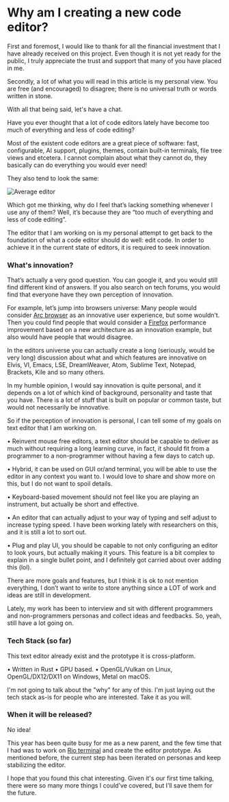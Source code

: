 # Why am I creating a new code editor?

First and foremost, I would like to thank for all the financial investment that I have already received on this project. Even though it is not yet ready for the public, I truly appreciate the trust and support that many of you have placed in me.

Secondly, a lot of what you will read in this article is my personal view. You are free (and encouraged) to disagree; there is no universal truth or words written in stone.

With all that being said, let's have a chat.

Have you ever thought that a lot of code editors lately have become too much of everything and less of code editing?

Most of the existent code editors are a great piece of software: fast, configurable, AI support, plugins, themes, contain built-in terminals, file tree views and etcetera. I cannot complain about what they cannot do, they basically can do everything you would ever need!

They also tend to look the same:

![Average editor](https://github.com/raphamorim/raphamorim.github.com/raw/main/assets/images/posts/average-editor.png)

Which got me thinking, why do I feel that’s lacking something whenever I use any of them? Well, it’s because they are “too much of everything and less of code editing”.

The editor that I am working on is my personal attempt to get back to the foundation of what a code editor should do well: edit code. In order to achieve it in the current state of editors, it is required to seek innovation.

### What's innovation?

That’s actually a very good question. You can google it, and you would still find different kind of answers. If you also search on tech forums, you would find that everyone have they own perception of innovation.

For example, let’s jump into browsers universe: Many people would consider [Arc browser](https://arc.net/) as an innovative user experience, but some wouldn’t. Then you could find people that would consider a [Firefox](https://www.mozilla.org/en-US/firefox/) performance improvement based on a new architecture as an innovation example, but also would have people that would disagree.

In the editors universe you can actually create a long (seriously, would be very long) discussion about what and which features are innovative on Elvis, VI, Emacs, LSE, DreamWeaver, Atom, Sublime Text, Notepad, Brackets, Kile and so many others.

In my humble opinion, I would say innovation is quite personal, and it depends on a lot of which kind of background, personality and taste that you have. There is a lot of stuff that is built on popular or common taste, but would not necessarily be innovative.

So if the perception of innovation is personal, I can tell some of my goals on text editor that I am working on.

• Reinvent mouse free editors, a text editor should be capable to deliver as much without requiring a long learning curve, in fact, it should fit from a programmer to a non-programmer without having a few days to catch up.

• Hybrid, it can be used on GUI or/and terminal, you will be able to use the editor in any context you want to. I would love to share and show more on this, but I do not want to spoil details.

• Keyboard-based movement should not feel like you are playing an instrument, but actually be short and effective.

• An editor that can actually adjust to your way of typing and self adjust to increase typing speed. I have been working lately with researchers on this, and it is still a lot to sort out.

• Plug and play UI, you should be capable to not only configuring an editor to look yours, but actually making it yours. This feature is a bit complex to explain in a single bullet point, and I definitely got carried about over adding this (lol).

There are more goals and features, but I think it is ok to not mention everything, I don’t want to write to store anything since a LOT of work and ideas are still in development.

Lately, my work has been to interview and sit with different programmers and non-programmers personas and collect ideas and feedbacks. So, yeah, still have a lot going on.

### Tech Stack (so far)

This text editor already exist and the prototype it is cross-platform.

• Written in Rust
• GPU based.
• OpenGL/Vulkan on Linux, OpenGL/DX12/DX11 on Windows, Metal on macOS.

I'm not going to talk about the "why" for any of this. I'm just laying out the tech stack as-is for people who are interested. Take it as you will.

### When it will be released?

No idea!

This year has been quite busy for me as a new parent, and the few time that I had was to work on [Rio terminal](https://github.com/raphamorim/rio) and create the editor prototype. As mentioned before, the current step has been iterated on personas and keep stabilizing the editor.

I hope that you found this chat interesting. Given it's our first time talking, there were so many more things I could’ve covered, but I’ll save them for the future.
